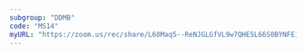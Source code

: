 ```yaml
---
subgroup: "DDMB"
code: "MS14"
myURL: "https://zoom.us/rec/share/L60Maq5--ReNJGLGfVL9w7QHE5L66S0BYNFE1UV_08VvzK0x39bH2iSf0Q6wshcY.XAQJLRpKGTymeZvX?startTime=1623868248000"
---
```

